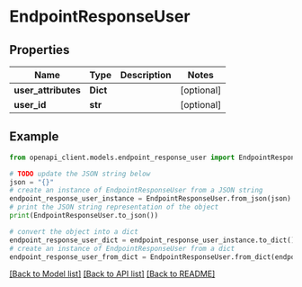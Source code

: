 # EndpointResponseUser


## Properties

Name | Type | Description | Notes
------------ | ------------- | ------------- | -------------
**user_attributes** | **Dict** |  | [optional] 
**user_id** | **str** |  | [optional] 

## Example

```python
from openapi_client.models.endpoint_response_user import EndpointResponseUser

# TODO update the JSON string below
json = "{}"
# create an instance of EndpointResponseUser from a JSON string
endpoint_response_user_instance = EndpointResponseUser.from_json(json)
# print the JSON string representation of the object
print(EndpointResponseUser.to_json())

# convert the object into a dict
endpoint_response_user_dict = endpoint_response_user_instance.to_dict()
# create an instance of EndpointResponseUser from a dict
endpoint_response_user_from_dict = EndpointResponseUser.from_dict(endpoint_response_user_dict)
```
[[Back to Model list]](../README.md#documentation-for-models) [[Back to API list]](../README.md#documentation-for-api-endpoints) [[Back to README]](../README.md)


